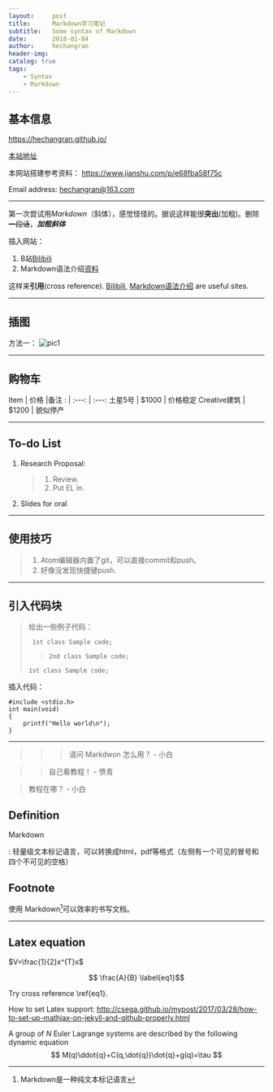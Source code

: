 ```yaml
---
layout:     post
title:      Markdown学习笔记
subtitle:   Some syntax of Markdown
date:       2018-01-04
author:     hechangran
header-img:
catalog: true
tags:
    - Syntax
    - Markdown
---
```


## 基本信息
<https://hechangran.github.io/>

[本站地址](https://hechangran.github.io/ "Page")

本网站搭建参考资料：
<https://www.jianshu.com/p/e68fba58f75c>

Email address:
<hechangran@163.com>

---

第一次尝试用*Markdown*（斜体），感觉怪怪的。据说这样能很**突出**(加粗)。删除~~一段话~~，***加粗斜体***

插入网站：
1. B站[Bilibili](https://www.bilibili.com/ "FA♂")
2. Markdown语法介绍[资料](http://blog.leanote.com/post/freewalk/Markdown-%E8%AF%AD%E6%B3%95%E6%89%8B%E5%86%8C)


这样来**引用**(cross reference).
[Bilibili][1], [Markdown语法介绍][2] are useful sites.

[1]:https://www.bilibili.com/ "B站"

[2]:http://blog.leanote.com/post/freewalk/Markdown-%E8%AF%AD%E6%B3%95%E6%89%8B%E5%86%8C "Markdown语法介绍"

---

## 插图
方法一：
![pic1](https://ws1.sinaimg.cn/mw690/44ba9bf8gy1fnhnmhlfm6j23v92kyb2j.jpg "叉烧")


---
## 购物车

Item       | 价格      |备注
:  | :---:     | :---:
 土星5号    | $1000     | 价格稳定
 Creative建筑    | $1200 | 貌似停产

---
## To-do List
1.  Research Proposal:
    > 1. Review.
    > 2. Put EL in.

2. Slides for oral

---
## 使用技巧

> 1. Atom编辑器内置了git，可以直接commit和push。
> 2. 好像没发现快捷键push.

---
## 引入代码块
> 给出一些例子代码：
>
>      1st class Sample code;
>
> >     2nd class Sample code;
>
>     1st class Sample code;

插入代码：

    #include <stdio.h>
    int main(void)
    {
        printf("Hello world\n");
    }



---
>>> 请问 Markdwon 怎么用？ - 小白

>> 自己看教程！ - 愤青

> 教程在哪？ - 小白




## Definition

Markdown

:    轻量级文本标记语言，可以转换成html，pdf等格式（左侧有一个可见的冒号和四个不可见的空格）





## Footnote

使用 Markdown[^1]可以效率的书写文档。

[^1]:Markdown是一种纯文本标记语言

---
## Latex equation
$V=\frac{1}{2}x^{T}x$

$$ \frac{A}{B} \label{eq1}$$

Try cross reference \ref{eq1}.

How to set Latex support:
<http://csega.github.io/mypost/2017/03/28/how-to-set-up-mathjax-on-jekyll-and-github-properly.html>



A group of $N$ Euler Lagrange systems are described by the following dynamic equation
$$ M(q)\ddot{q}+C(q,\dot{q})\dot{q}+g(q)=\tau $$
